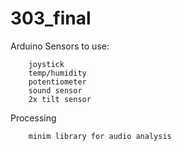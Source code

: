 303_final
=========


Arduino Sensors to use:

		joystick
		temp/humidity
		potentiometer
		sound sensor
		2x tilt sensor

Processing

		minim library for audio analysis